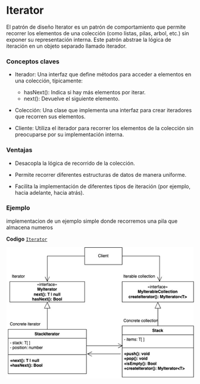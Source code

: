 # Iterator
   
El patrón de diseño Iterator es un patrón de comportamiento que permite recorrer los elementos de una colección (como listas, pilas, arbol, etc.) sin exponer su representación interna. Este patrón abstrae la lógica de iteración en un objeto separado llamado iterador.


### Conceptos claves

- Iterador: Una interfaz que define métodos para acceder a elementos en una colección, típicamente:
    - hasNext(): Indica si hay más elementos por iterar.
    - next(): Devuelve el siguiente elemento.

- Colección: Una clase que implementa una interfaz para crear iteradores que recorren sus elementos.

- Cliente: Utiliza el iterador para recorrer los elementos de la colección sin preocuparse por su implementación interna.

### Ventajas

- Desacopla la lógica de recorrido de la colección.

- Permite recorrer diferentes estructuras de datos de manera uniforme.

- Facilita la implementación de diferentes tipos de iteración (por ejemplo, hacia adelante, hacia atrás).

### Ejemplo

implementacion de un ejemplo simple donde recorremos una pila que almacena numeros


**Codigo** [`Iterator`](./Iterator.ts)

![Diagrama de clases Iterator](../../assets/Iterator.jpg)
